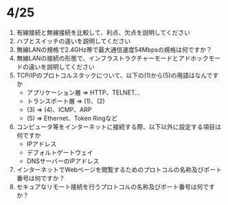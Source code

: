 # 4/25

1. 有線接続と無線接続を比較して、利点、欠点を説明してください
1. ハブとスイッチの違いを説明してください
1. 無線LANの規格で2.4GHz帯で最大通信速度54Mbpsの規格は何ですか？
1. 無線LANの接続の形態で、インフラストラクチャーモードとアドホックモードの違いを説明してください
1. TCP/IPのプロトコルスタックについて、以下の(1)から(5)の用語はなんですか
    - アプリケーション層 => HTTP、TELNET...
    - トランスポート層 => (1)、(2)
    - (3) => (4)、ICMP、ARP
    - (5) => Ethernet、Token Ringなど
1. コンピュータ等をインターネットに接続する際、以下以外に設定する項目は何ですか
    - IPアドレス
    - デフォルトゲートウェイ
    - DNSサーバーのIPアドレス
1. インターネットでWebページを閲覧するためのプロトコルの名称及びポート番号は何ですか？
1. セキュアなリモート接続を行うプロトコルの名称及びポート番号は何ですか？
